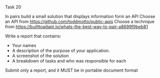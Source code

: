 Task 20

In pairs build a small solution that displays information form an API
Choose an API from
https://github.com/toddmotto/public-apis
Choose a technique from
https://builttoadapt.io/whats-the-best-way-to-pair-a8699f9beb81

Write a report that contains:

- Your names
- A description of the purpose of your application.
- A screenshot of the solution
- A breakdown of tasks and who was responsible for each

Submit only a report, and it MUST be in portable document format
